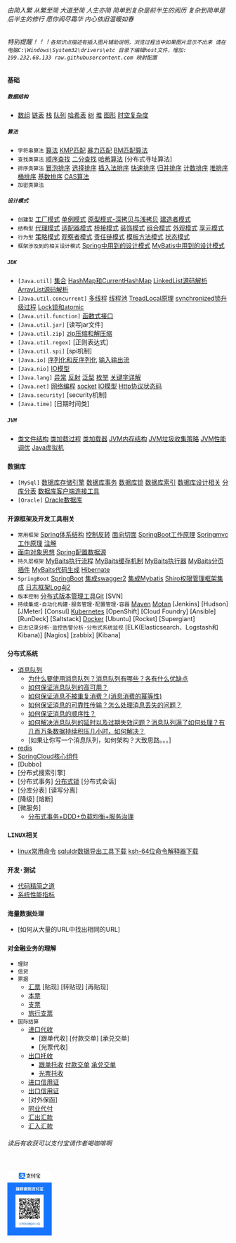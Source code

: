 ###### 由简入繁 从繁至简 大道至简 人生亦简 简单到复杂是前半生的阅历 复杂到简单是后半生的修行 愿你阅尽霜华 内心依旧温暖如春
###### 特别提醒！！！`各知识点描述有插入图片辅助说明，浏览过程当中如果图片显示不出来 请在电脑C:\Windows\System32\drivers\etc 目录下编辑host文件，增加: 199.232.68.133 raw.githubusercontent.com 映射配置`

### `基础`
##### `数据结构` 
- [数组](./doc/数组.md)  [链表](./doc/链表.md)  [栈](./doc/stack.md)  [队列](./doc/queue.md)  [哈希表](./doc/hash.md)  [树](./doc/tree.md)  [堆](./doc/数据结构.md)   [图形](./doc/Graph.md) [时空复杂度](./doc/TimeSpaceComplexity.md) <br>
##### `算法`
- `字符串算法` [算法](./doc/算法.md)  [KMP匹配](./doc/字符串操作类算法.md)  [暴力匹配](./doc/排序类算法.md)   [BM匹配算法](./doc/查找类算法.md)   <br>
- `查找类算法` [顺序查找](./doc/顺序查找.md)   [二分查找](./doc/二分查找.md)   [哈希算法](./doc/哈希算法.md)   [分布式寻址算法]  <br> 
- `排序类算法` [冒泡排序](./doc/冒泡排序.md)   [选择排序](./doc/选择排序.md)  [插入法排序](./doc/插入法排序.md)   [快速排序](./doc/快速排序.md)  [归并排序](./doc/归并排序.md)  [计数排序](./doc/计数排序.md)  [堆排序](./doc/堆排序.md)   [桶排序](./doc/桶排序.md) [基数排序](./doc/基数排序.md) [CAS算法](./doc/cas.md) <br>
- `加密类算法`
##### `设计模式`
- `创建型` [工厂模式](./doc/工厂模式.md)  [单例模式](./doc/单例模式.md)  [原型模式-深拷贝与浅拷贝](./doc/原型模式.md)  [建造者模式](./doc/建造者模式.md)
- `结构型` [代理模式](./doc/抽象工厂模式.md) [适配器模式](./doc/适配器模式.md) [桥接模式](./doc/桥接模式.md)  [装饰模式](./doc/装饰模式.md)  [组合模式](./doc/组合模式.md)  [外观模式](./doc/外观模式.md) [享元模式](./doc/享元模式.md)  <br>
- `行为型` [策略模式](./doc/策略模式.md)   [观察者模式](./doc/观察者模式.md)  [责任链模式](./doc/责任链模式.md)  [模板方法模式](./doc/模板方法模式.md)   [状态模式](./doc/状态模式.md)
- `框架涉及到的相关设计模式`  [Spring中用到的设计模式](./doc/设计模式.md)  [MyBatis中用到的设计模式](./doc/行为型.md) <br>
##### `JDK`
- `[Java.util]` [集合](./doc/Java基础及集合.md)  [HashMap和CurrentHashMap](./doc/创建型.md) [LinkedList源码解析](./doc/LinkedList.md) [ArrayList源码解析](./doc/ArrayList.md)
- `[Java.util.concurrent]` [多线程](./doc/多线程的实现.md)  [线程池](./doc/线程池.md) [TreadLocal原理](./doc/多线程.md) [synchronized锁升级过程](./doc/SpringBoot运行流程.md)     [Lock锁和atomic](./doc/结构型.md)
- `[Java.util.function]` [函数式接口](/doc/HashMap底层实现和原理.md) 
- `[Java.util.jar]` [读写jar文件]
- `[Java.util.zip]` [zip压缩和解压缩](./doc/SpringSet.md)
- `[Java.util.regex]` [正则表达式]
- `[Java.util.spi]` [spi机制]
- `[Java.io]` [序列化和反序列化](./doc/serialize.md) [输入输出流](./doc/IO.md)  
- `[Java.nio]` [IO模型](./doc/IOModel.md)
- `[Java.lang]` [异常](./doc/异常.md)  [反射](./doc/SpringAutware.md) [泛型](./doc/generic.md) [枚举](./doc/enum.md)  [关键字详解](./doc/keywords.md)
- `[Java.net]` [网络编程](./doc/monitor.md) [socket](./doc/socket.md) [IO模型](./doc/多路复用机制.md)  [Http协议状态码](./doc/SpringMVC.md)
- `[Java.security]` [security机制]
- `[Java.time]` [日期时间类]
##### `JVM`
- [类文件结构](./doc/类文件结构.md)   [类加载过程](./doc/类加载过程.md)   [类加载器](./doc/类加载器.md)  [JVM内存结构](./doc/JVM内存结构.md)   [JVM垃圾收集策略](./doc/JVM垃圾收集策略.md)   [JVM性能调优](./doc/JVM性能调优.md)   [Java虚拟机](./doc/jvm.md)
### `数据库`
- `[MySql]` [数据库存储引擎](./doc/存储引擎.md)  [数据库事务](./doc/事务.md)  [数据库锁](./doc/悲观锁和乐观锁.md) [数据库索引](./doc/索引.md)    [数据库设计相关](./doc/SQL语句.md)   [分库分表](./doc/mysql.md)
[数据库客户端连接工具](./doc/client.md)
- `[Oracle]` [Oracle数据库](./doc/oracle.md)
### `开源框架及开发工具相关`
- `常用框架` [Spring体系结构](./doc/SpringPrinciple.md)   [控制反转](./doc/SpringIOC.md)  [面向切面](./doc/SpringAOP.md)    [SpringBoot工作原理](./doc/SpringBoot.md)      [Springmvc工作原理](./doc/SpringMVC体系结构.md)   [注解](./doc/网络.md) 
- [面向对象思想](./doc/Spring.md)   [Spring配置数据源](./doc/SpringCloud介绍.md) 
- `持久层框架`   [MyBaits执行流程](./doc/MyBatis.md)  [MyBaits缓存机制](./doc/IBatis.md) [MyBaits执行器](./doc/executor.md) [MyBaits分页插件](./doc/pagehelper.md)  [MyBaits代码生成](./doc/生成工具.md) [Hibernate](./doc/Hibernate.md)
- `SpringBoot` [SpringBoot](./doc/SpringBoot1.md) [集成swagger2](./doc/集成swagger.md)   [集成Mybatis](./doc/集成Mybatis.md)  [Shiro权限管理框架集成](./doc/Shiro.md)  [日志框架Log4j2](./doc/Log4j2.md) 
- `版本控制` [分布式版本管理工具Git](./doc/git.md) [SVN] 
- `持续集成·自动化构建·服务管理·配置管理·容器` [Maven](./doc/maven.md) [Motan](./doc/Motan.md) [Jenkins] [Hudson] [JMeter] [Consul] [Kubernetes](./doc/Kubernetes.md)  [OpenShift] [Cloud Foundry] [Ansible]  [RunDeck]  [Saltstack] [Docker](./doc/docker.md) [Ubuntu]  [Rocket]  [Supergiant] 
- `日志记录分析·监控告警分析·分布式系统监视` [ELK(Elasticsearch、Logstash和Kibana)] [Nagios]  [zabbix]  [Kibana]
### `分布式系统`
- [消息队列](./doc/消息队列.md)
    - [为什么要使用消息队列？消息队列有哪些？各有什么优缺点](./doc/消息队列.md)
    - [如何保证消息队列的高可用？](./doc/MQ集群.md)
    - [如何保证消息不被重复消费？(消息消费的幂等性)](./doc/消息幂等性.md)
    - [如何保证消息的可靠性传输？怎么处理消息丢失的问题？](./doc/消息丢失.md)
    - [如何保证消息的顺序性？](./doc/消息消费顺序.md)
    - [如何解决消息队列的延时以及过期失效问题？消息队列满了如何处理？有几百万条数据持续积压几小时，如何解决？](./doc/消息过期失效.md)
    - [如果让你写一个消息队列，如何架构？大致思路。。。]
- [redis](./doc/缓存.md)
- [SpringCloud核心组件](./doc/五大核心组件.md)
- [Dubbo]
- [分布式搜索引擎]
- [分布式事务]  [分布式锁](./doc/分布式锁.md)   [分布式会话]
- [分库分表]  [读写分离]
- [降级]  [熔断]
- [微服务]
    - [分布式事务+DDD+负载均衡+服务治理](./doc/MicroService.md)
### `LINUX相关`
- [linux常用命令](./doc/linux.md)  [sqluldr数据导出工具下载](./doc/sqluldr.zip)  [ksh-64位命令解释器下载](./doc/ksh-20120801-37.el6_9.x86_64.rpm)
### `开发·测试`
- [代码精简之道](./doc/simplifiedVersion.md)
- [系统性能指标](./doc/性能测试指标.md)
### `海量数据处理`
- [如何从大量的URL中找出相同的URL]
### `对金融业务的理解`
- `理财`
- `信贷`
- `票据`
    - [汇票](./doc/BillOfExchange.md) [贴现]  [转贴现]  [再贴现]
    - [本票](./doc/PromissoryNotes.md)
    - [支票](./doc/cheque.md)
    - [旅行支票](./doc/TravelerCheque.md)
- `国际结算`
    - [进口代收](./doc/ImportCollection.md)
        - [跟单代收]  [付款交单]  [承兑交单]
        - [光票代收]
    - [出口托收](./doc/ExportCollection.md)
        - [跟单托收](./doc/OutwardCollection.md) [付款交单](./doc/DocumentsAgainstPayment.md) [承兑交单](./doc/DocumentsAgainstAcceptance.md)
        - [光票托收](./doc/CleanCollection.md)
    - [进口信用证](./doc/ImportCredit.md)
    - [出口信用证](./doc/ExportCredit.md)
    - [对外保函]
    - [同业代付](./doc/BankRefinance.md)
    - [汇出汇款](./doc/OutwardRemittance.md)
    - [汇入汇款](./doc/InwardRemittance.md)
###### 读后有收获可以支付宝请作者喝咖啡啊
<br><img src="/img/Alipay.jpg" width = "20%" height = "20%" alt="图片名称" align=center />
